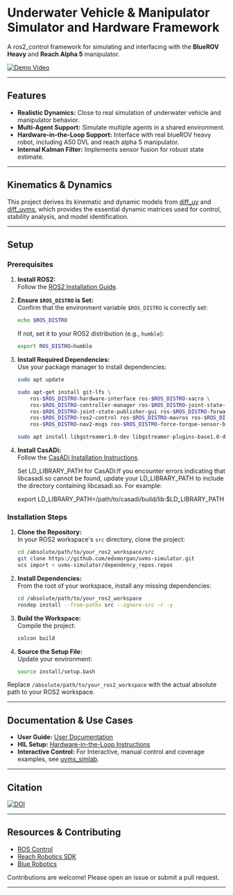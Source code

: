 # Underwater Vehicle & Manipulator Simulator and Hardware Framework

A ros2_control framework for simulating and interfacing with the **BlueROV Heavy** and **Reach Alpha 5** manipulator.

[![Demo Video](http://img.youtube.com/vi/euiBjbILtgo/0.jpg)](http://www.youtube.com/watch?v=euiBjbILtgo "Demo Video")

---

## Features

- **Realistic Dynamics:** Close to real simulation of underwater vehicle and manipulator behavior.
- **Multi-Agent Support:** Simulate multiple agents in a shared environment.
- **Hardware-in-the-Loop Support:** Interface with real blueROV heavy robot, including A50 DVL and reach alpha 5 manipulator.
- **Internal Kalman Filter:** Implements sensor fusion for robust state estimate.

---
## Kinematics & Dynamics
This project derives its kinematic and dynamic models from [diff_uv](https://github.com/edxmorgan/diff_uv) and [diff_uvms](https://github.com/edxmorgan/diff_uvms), which provides the essential dynamic matrices used for control, stability analysis, and model identification.

---

## Setup

### Prerequisites

1. **Install ROS2:**  
   Follow the [ROS2 Installation Guide](https://docs.ros.org/en/humble/Installation/Ubuntu-Install-Debs.html).

2. **Ensure `$ROS_DISTRO` is Set:**  
   Confirm that the environment variable `$ROS_DISTRO` is correctly set:
   ```bash
   echo $ROS_DISTRO
   ```
   If not, set it to your ROS2 distribution (e.g., `humble`):
   ```bash
   export ROS_DISTRO=humble
   ```

3. **Install Required Dependencies:**  
   Use your package manager to install dependencies:
   ```bash
   sudo apt update
   ```
   ```bash
   sudo apt-get install git-lfs \
       ros-$ROS_DISTRO-hardware-interface ros-$ROS_DISTRO-xacro \
       ros-$ROS_DISTRO-controller-manager ros-$ROS_DISTRO-joint-state-broadcaster \
       ros-$ROS_DISTRO-joint-state-publisher-gui ros-$ROS_DISTRO-forward-command-controller \
       ros-$ROS_DISTRO-ros2-control ros-$ROS_DISTRO-mavros ros-$ROS_DISTRO-mavros-msgs \
       ros-$ROS_DISTRO-nav2-msgs ros-$ROS_DISTRO-force-torque-sensor-broadcaster ros-$ROS_DISTRO-tf-transformations
   ```
   ```bash
   sudo apt install libgstreamer1.0-dev libgstreamer-plugins-base1.0-dev
   ```

5. **Install CasADi:**  
   Follow the [CasADi Installation Instructions](https://github.com/casadi/casadi/wiki/InstallationLinux).

   Set LD_LIBRARY_PATH for CasADi:If you encounter errors indicating that libcasadi.so cannot be found, update your LD_LIBRARY_PATH to include the directory containing libcasadi.so. For example:
   
   export LD_LIBRARY_PATH=/path/to/casadi/build/lib:$LD_LIBRARY_PATH


### Installation Steps

1. **Clone the Repository:**  
   In your ROS2 workspace's `src` directory, clone the project:
   ```bash
   cd /absolute/path/to/your_ros2_workspace/src
   git clone https://github.com/edxmorgan/uvms-simulator.git
   vcs import < uvms-simulator/dependency_repos.repos
   ```

2. **Install Dependencies:**  
   From the root of your workspace, install any missing dependencies:
   ```bash
   cd /absolute/path/to/your_ros2_workspace
   rosdep install --from-paths src --ignore-src -r -y
   ```

3. **Build the Workspace:**  
   Compile the project:
   ```bash
   colcon build
   ```

4. **Source the Setup File:**  
   Update your environment:
   ```bash
   source install/setup.bash
   ```

Replace `/absolute/path/to/your_ros2_workspace` with the actual absolute path to your ROS2 workspace.

---

## Documentation & Use Cases

- **User Guide:** [User Documentation](doc/userdoc.rst)
- **HIL Setup:** [Hardware-in-the-Loop Instructions](doc/hil_setup.rst)
- **Interactive Control:** For Interactive, manual control and coverage examples, see [uvms_simlab](https://github.com/edxmorgan/uvms_simlab).

---

## Citation

[![DOI](https://zenodo.org/badge/DOI/10.5281/zenodo.15085171.svg)](https://doi.org/10.5281/zenodo.15085171)

---

## Resources & Contributing

- [ROS Control](https://control.ros.org/rolling/index.html)
- [Reach Robotics SDK](https://github.com/Reach-Robotics/reach_robotics_sdk/tree/master)
- [Blue Robotics](https://github.com/Bluerobotics)

Contributions are welcome! Please open an issue or submit a pull request.

---
